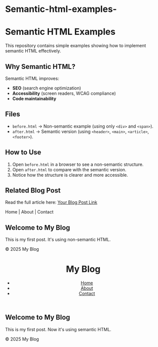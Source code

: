 # Semantic-html-examples-
# Semantic HTML Examples

This repository contains simple examples showing how to implement semantic HTML effectively.

## Why Semantic HTML?
Semantic HTML improves:
- **SEO** (search engine optimization)
- **Accessibility** (screen readers, WCAG compliance)
- **Code maintainability**

## Files
- `before.html` → Non-semantic example (using only `<div>` and `<span>`).
- `after.html` → Semantic version (using `<header>`, `<main>`, `<article>`, `<footer>`).

## How to Use
1. Open `before.html` in a browser to see a non-semantic structure.
2. Open `after.html` to compare with the semantic version.
3. Notice how the structure is clearer and more accessible.

## Related Blog Post
Read the full article here: [Your Blog Post Link](https://yourblogpostlink.com)


<!DOCTYPE html>
<html lang="en">
<head>
  <meta charset="UTF-8">
  <title>Non-Semantic Example</title>
</head>
<body>
  <div id="top">
    <div class="menu">Home | About | Contact</div>
  </div>

  <div id="content">
    <div class="post">
      <h2>Welcome to My Blog</h2>
      <p>This is my first post. It's using non-semantic HTML.</p>
    </div>
  </div>

  <div id="bottom">
    <p>© 2025 My Blog</p>
  </div>
</body>
</html>


<!DOCTYPE html>
<html lang="en">
<head>
  <meta charset="UTF-8">
  <title>Semantic Example</title>
</head>
<body>
  <header>
    <h1>My Blog</h1>
    <nav>
      <ul>
        <li><a href="/">Home</a></li>
        <li><a href="/about">About</a></li>
        <li><a href="/contact">Contact</a></li>
      </ul>
    </nav>
  </header>

  <main>
    <article>
      <h2>Welcome to My Blog</h2>
      <p>This is my first post. Now it's using semantic HTML.</p>
    </article>
  </main>

  <footer>
    <p>© 2025 My Blog</p>
  </footer>
</body>
</html>
